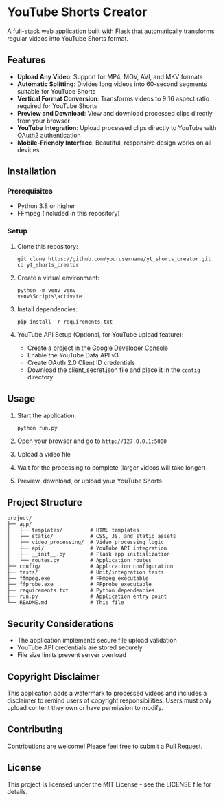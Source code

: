 # YouTube Shorts Creator

A full-stack web application built with Flask that automatically transforms regular videos into YouTube Shorts format.

## Features

- **Upload Any Video**: Support for MP4, MOV, AVI, and MKV formats
- **Automatic Splitting**: Divides long videos into 60-second segments suitable for YouTube Shorts
- **Vertical Format Conversion**: Transforms videos to 9:16 aspect ratio required for YouTube Shorts
- **Preview and Download**: View and download processed clips directly from your browser
- **YouTube Integration**: Upload processed clips directly to YouTube with OAuth2 authentication
- **Mobile-Friendly Interface**: Beautiful, responsive design works on all devices

## Installation

### Prerequisites

- Python 3.8 or higher
- FFmpeg (included in this repository)

### Setup

1. Clone this repository:
   ```
   git clone https://github.com/yourusername/yt_shorts_creator.git
   cd yt_shorts_creator
   ```

2. Create a virtual environment:
   ```
   python -m venv venv
   venv\Scripts\activate
   ```

3. Install dependencies:
   ```
   pip install -r requirements.txt
   ```

4. YouTube API Setup (Optional, for YouTube upload feature):
   - Create a project in the [Google Developer Console](https://console.developers.google.com/)
   - Enable the YouTube Data API v3
   - Create OAuth 2.0 Client ID credentials
   - Download the client_secret.json file and place it in the `config` directory

## Usage

1. Start the application:
   ```
   python run.py
   ```

2. Open your browser and go to `http://127.0.0.1:5000`

3. Upload a video file

4. Wait for the processing to complete (larger videos will take longer)

5. Preview, download, or upload your YouTube Shorts

## Project Structure

```
project/
├── app/
│   ├── templates/         # HTML templates
│   ├── static/            # CSS, JS, and static assets
│   ├── video_processing/  # Video processing logic
│   ├── api/               # YouTube API integration
│   ├── __init__.py        # Flask app initialization
│   └── routes.py          # Application routes
├── config/                # Application configuration
├── tests/                 # Unit/integration tests
├── ffmpeg.exe             # FFmpeg executable
├── ffprobe.exe            # FFprobe executable
├── requirements.txt       # Python dependencies
├── run.py                 # Application entry point
└── README.md              # This file
```

## Security Considerations

- The application implements secure file upload validation
- YouTube API credentials are stored securely
- File size limits prevent server overload

## Copyright Disclaimer

This application adds a watermark to processed videos and includes a disclaimer to remind users of copyright responsibilities. Users must only upload content they own or have permission to modify.

## Contributing

Contributions are welcome! Please feel free to submit a Pull Request.

## License

This project is licensed under the MIT License - see the LICENSE file for details.
